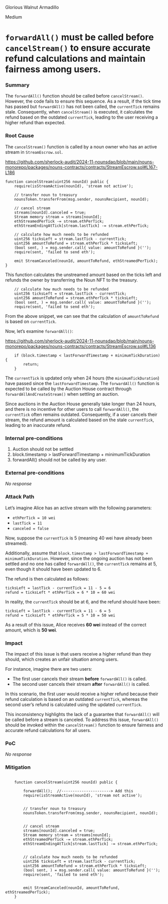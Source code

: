 Glorious Walnut Armadillo

Medium

# `forwardAll()` must be called before `cancelStream()` to ensure accurate refund calculations and maintain fairness among users.

### Summary

The `forwardAll()` function should be called before `cancelStream()`. However, the code fails to ensure this sequence. As a result, if the tick time has passed but `forwardAll()` has not been called, the `currentTick` remains stale. Consequently, when `cancelStream()` is executed, it calculates the refund based on the outdated `currentTick`, leading to the user receiving a higher refund than expected.

### Root Cause



The `cancelStream()` function is called by a noun owner who has an active stream in `StreamEscrow.sol`.  

https://github.com/sherlock-audit/2024-11-nounsdao/blob/main/nouns-monorepo/packages/nouns-contracts/contracts/StreamEscrow.sol#L167-L186

```solidity
function cancelStream(uint256 nounId) public {
    require(isStreamActive(nounId), 'stream not active');

    // transfer noun to treasury
    nounsToken.transferFrom(msg.sender, nounsRecipient, nounId);

    // cancel stream
    streams[nounId].canceled = true;
    Stream memory stream = streams[nounId];
    ethStreamedPerTick -= stream.ethPerTick;
    ethStreamEndingAtTick[stream.lastTick] -= stream.ethPerTick;

    // calculate how much needs to be refunded
    uint256 ticksLeft = stream.lastTick - currentTick;
    uint256 amountToRefund = stream.ethPerTick * ticksLeft;
    (bool sent, ) = msg.sender.call{ value: amountToRefund }('');
    require(sent, 'failed to send eth');

    emit StreamCanceled(nounId, amountToRefund, ethStreamedPerTick);
}
```

This function calculates the unstreamed amount based on the ticks left and refunds the owner by transferring the Noun NFT to the treasury.  

```solidity
    // calculate how much needs to be refunded
    uint256 ticksLeft = stream.lastTick - currentTick;
    uint256 amountToRefund = stream.ethPerTick * ticksLeft;
    (bool sent, ) = msg.sender.call{ value: amountToRefund }('');
    require(sent, 'failed to send eth');
```

From the above snippet, we can see that the calculation of `amountToRefund` is based on `currentTick`.  

Now, let’s examine `forwardAll()`:  

https://github.com/sherlock-audit/2024-11-nounsdao/blob/main/nouns-monorepo/packages/nouns-contracts/contracts/StreamEscrow.sol#L136

```solidity
    if (block.timestamp < lastForwardTimestamp + minimumTickDuration) {
        return;
    }
```

The `currentTick` is updated only when 24 hours (the `minimumTickDuration`) have passed since the `lastForwardTimestamp`. The `forwardAll()` function is expected to be called by the Auction House contract through `forwardAllAndCreateStream()` when settling an auction.  

Since auctions in the Auction House generally take longer than 24 hours, and there is no incentive for other users to call `forwardAll()`, the `currentTick` often remains outdated. Consequently, if a user cancels their stream, the refund amount is calculated based on the stale `currentTick`, leading to an inaccurate refund.  



### Internal pre-conditions

1. Auction should not be settled
2. block.timestamp > lastForwardTimestamp + minimumTickDuration
3. forwardAll() should not be called  by any user.


### External pre-conditions

_No response_

### Attack Path



Let’s imagine Alice has an active stream with the following parameters:  

- `ethPerTick = 10 wei`  
- `lastTick = 11`  
- `canceled = false`  

Now, suppose the `currentTick` is 5 (meaning 40 wei have already been streamed).  

Additionally, assume that `block.timestamp > lastForwardTimestamp + minimumTickDuration`. However, since the ongoing auction has not been settled and no one has called `forwardAll()`, the `currentTick` remains at 5, even though it should have been updated to 6.  

The refund is then calculated as follows:  
```plaintext
ticksLeft = lastTick - currentTick = 11 - 5 = 6  
refund = ticksLeft * ethPerTick = 6 * 10 = 60 wei  
```

In reality, the `currentTick` should be at 6, and the refund should have been:  
```plaintext
ticksLeft = lastTick - currentTick = 11 - 6 = 5  
refund = ticksLeft * ethPerTick = 5 * 10 = 50 wei  
```

As a result of this issue, Alice receives **60 wei** instead of the correct amount, which is **50 wei**.  



### Impact


The impact of this issue is that users receive a higher refund than they should, which creates an unfair situation among users.  

For instance, imagine there are two users:  
- The first user cancels their stream **before** `forwardAll()` is called.  
- The second user cancels their stream **after** `forwardAll()` is called.  

In this scenario, the first user would receive a higher refund because their refund calculation is based on an outdated `currentTick`, whereas the second user’s refund is calculated using the updated `currentTick`.  

This inconsistency highlights the lack of a guarantee that `forwardAll()` will be called before a stream is canceled. To address this issue, `forwardAll()` should be invoked within the `cancelStream()` function to ensure fairness and accurate refund calculations for all users.  



### PoC

_No response_

### Mitigation

```solidity

    function cancelStream(uint256 nounId) public {
        
        forwardAll();  //----------------------> Add this
        require(isStreamActive(nounId), 'stream not active');


        // transfer noun to treasury
        nounsToken.transferFrom(msg.sender, nounsRecipient, nounId);


        // cancel stream
        streams[nounId].canceled = true;
        Stream memory stream = streams[nounId];
        ethStreamedPerTick -= stream.ethPerTick;
        ethStreamEndingAtTick[stream.lastTick] -= stream.ethPerTick;


        // calculate how much needs to be refunded
        uint256 ticksLeft = stream.lastTick - currentTick;
        uint256 amountToRefund = stream.ethPerTick * ticksLeft;
        (bool sent, ) = msg.sender.call{ value: amountToRefund }('');
        require(sent, 'failed to send eth');


        emit StreamCanceled(nounId, amountToRefund, ethStreamedPerTick);
    }

```